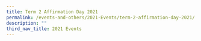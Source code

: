 ```yaml
---
title: Term 2 Affirmation Day 2021
permalink: /events-and-others/2021-Events/term-2-affirmation-day-2021/
description: ""
third_nav_title: 2021 Events
---
```

